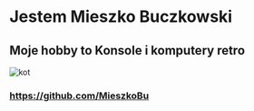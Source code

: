 # Jestem Mieszko Buczkowski
## Moje hobby to Konsole i komputery retro
![kot](https://www.zooplus.pl/magazyn/wp-content/uploads/2019/12/kot-przyb%C5%82%C4%99da-768x512.jpeg)
### https://github.com/MieszkoBu
